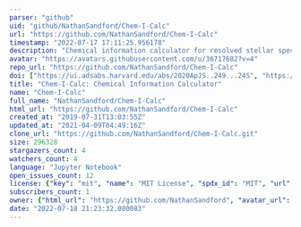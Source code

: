 ```yaml
---
parser: "github"
uid: "github/NathanSandford/Chem-I-Calc"
url: "https://github.com/NathanSandford/Chem-I-Calc"
timestamp: "2022-07-17 17:11:25.956178"
description: "Chemical information calculator for resolved stellar spectroscopy"
avatar: "https://avatars.githubusercontent.com/u/36717682?v=4"
repo_url: "https://github.com/NathanSandford/Chem-I-Calc"
doi: ["https://ui.adsabs.harvard.edu/abs/2020ApJS..249...24S", "https://ui.adsabs.harvard.edu/abs/2021ascl.soft07020S/abstract"]
title: "Chem-I-Calc: Chemical Information Calculator"
name: "Chem-I-Calc"
full_name: "NathanSandford/Chem-I-Calc"
html_url: "https://github.com/NathanSandford/Chem-I-Calc"
created_at: "2019-07-31T13:03:55Z"
updated_at: "2021-04-09T04:49:16Z"
clone_url: "https://github.com/NathanSandford/Chem-I-Calc.git"
size: 296328
stargazers_count: 4
watchers_count: 4
language: "Jupyter Notebook"
open_issues_count: 12
license: {"key": "mit", "name": "MIT License", "spdx_id": "MIT", "url": "https://api.github.com/licenses/mit", "node_id": "MDc6TGljZW5zZTEz"}
subscribers_count: 1
owner: {"html_url": "https://github.com/NathanSandford", "avatar_url": "https://avatars.githubusercontent.com/u/36717682?v=4", "login": "NathanSandford", "type": "User"}
date: "2022-07-18 21:23:32.080083"
---
```

